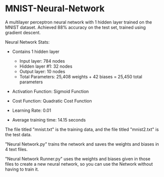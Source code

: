# MNIST-Neural-Network

A multilayer perceptron neural network with 1 hidden layer trained on the MNIST dataset. Achieved 88% accuracy on the test set, trained using gradient descent.

Neural Network Stats:
 - Contains 1 hidden layer
    - Input layer: 784 nodes
    - Hidden layer #1: 32 nodes
    - Output layer: 10 nodes
    - Total Parameters: 25,408 weights + 42 biases = 25,450 total parameters
  
 - Activation Function: Sigmoid Function
 
 - Cost Function: Quadratic Cost Function

 - Learning Rate: 0.01

 - Average training time: 14.15 seconds

The file titled "mnist.txt" is the training data, and the file titled "mnist2.txt" is the test data.

"Neural Network.py" trains the network and saves the weights and biases in 4 text files.

"Neural Network Runner.py" uses the weights and biases given in those files to create a new neural network, so you can use the Network without having to train it.

